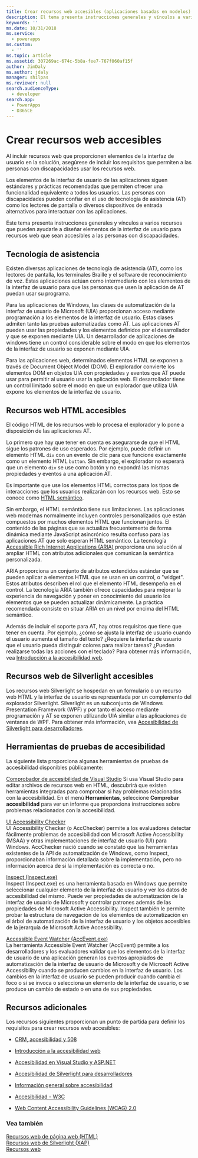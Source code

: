 ```yaml
---
title: Crear recursos web accesibles (aplicaciones basadas en modelos) | Microsoft Docs
description: El tema presenta instrucciones generales y vínculos a varios recursos que pueden ayudarle a diseñar elementos de la interfaz de usuario para recursos web que sean accesibles a las personas con discapacidades.
keywords: ''
ms.date: 10/31/2018
ms.service:
  - powerapps
ms.custom:
  - ''
ms.topic: article
ms.assetid: 307269ac-674c-5b8a-fee7-767f060af15f
author: JimDaly
ms.author: jdaly
manager: shilpas
ms.reviewer: null
search.audienceType:
  - developer
search.app:
  - PowerApps
  - D365CE
---
```


# <a name="create-accessible-web-resources"></a>Crear recursos web accesibles

<!-- https://docs.microsoft.com/dynamics365/customer-engagement/developer/create-accessible-web-resources -->


Al incluir recursos web que proporcionen elementos de la interfaz de usuario en la solución, asegúrese de incluir los requisitos que permiten a las personas con discapacidades usar los recursos web.  
  
 Los elementos de la interfaz de usuario de las aplicaciones siguen estándares y prácticas recomendadas que permiten ofrecer una funcionalidad equivalente a todos los usuarios. Las personas con discapacidades pueden confiar en el uso de tecnología de asistencia (AT) como los lectores de pantalla o diversos dispositivos de entrada alternativos para interactuar con las aplicaciones.  
  
 Este tema presenta instrucciones generales y vínculos a varios recursos que pueden ayudarle a diseñar elementos de la interfaz de usuario para recursos web que sean accesibles a las personas con discapacidades.  
  
<a name="BKMK_AT"></a>   
## <a name="assistive-technology"></a>Tecnología de asistencia  
 Existen diversas aplicaciones de tecnología de asistencia (AT), como los lectores de pantalla, los terminales Braille y el software de reconocimiento de voz. Estas aplicaciones actúan como intermediario con los elementos de la interfaz de usuario para que las personas que usen la aplicación de AT puedan usar su programa.  
  
 Para las aplicaciones de Windows, las clases de automatización de la interfaz de usuario de Microsoft (UIA) proporcionan acceso mediante programación a los elementos de la interfaz de usuario. Estas clases admiten tanto las pruebas automatizadas como AT. Las aplicaciones AT pueden usar las propiedades y los elementos definidos por el desarrollador y que se exponen mediante UIA. Un desarrollador de aplicaciones de windows tiene un control considerable sobre el modo en que los elementos de la interfaz de usuario se exponen mediante UIA.  
  
 Para las aplicaciones web, determinados elementos HTML se exponen a través de Document Object Model (DOM). El explorador convierte los elementos DOM en objetos UIA con propiedades y eventos que AT puede usar para permitir al usuario usar la aplicación web. El desarrollador tiene un control limitado sobre el modo en que un explorador que utiliza UIA expone los elementos de la interfaz de usuario.  
  
<a name="BKMK_HTMLWebResources"></a>   
## <a name="accessible-html-web-resources"></a>Recursos web HTML accesibles  
 El código HTML de los recursos web lo procesa el explorador y lo pone a disposición de las aplicaciones AT.  
  
 Lo primero que hay que tener en cuenta es asegurarse de que el HTML sigue los patrones de uso esperados. Por ejemplo, puede definir un elemento HTML `div` con un evento de clic para que funcione exactamente como un elemento HTML `button`. Sin embargo, el explorador no esperará que un elemento `div` se use como botón y no expondrá las mismas propiedades y eventos a una aplicación AT.  
  
 Es importante que use los elementos HTML correctos para los tipos de interacciones que los usuarios realizarán con los recursos web. Esto se conoce como [HTML semántico](https://docs.microsoft.com/microsoft-edge/accessibility).  
  
 Sin embargo, el HTML semántico tiene sus limitaciones. Las aplicaciones web modernas normalmente incluyen controles personalizados que están compuestos por muchos elementos HTML que funcionan juntos. El contenido de las páginas que se actualiza frecuentemente de forma dinámica mediante JavaScript asincrónico resulta confuso para las aplicaciones AT que solo esperan HTML semántico. La tecnología [Accessible Rich Internet Applications (ARIA)](https://docs.microsoft.com/microsoft-edge/accessibility) proporciona una solución al ampliar HTML con atributos adicionales que comunican la semántica personalizada.  
  
 ARIA proporciona un conjunto de atributos extendidos estándar que se pueden aplicar a elementos HTML que se usan en un control, o "widget". Estos atributos describen el rol que el elemento HTML desempeña en el control. La tecnología ARIA también ofrece capacidades para mejorar la experiencia de navegación y poner en conocimiento del usuario los elementos que se pueden actualizar dinámicamente. La práctica recomendada consiste en situar ARIA en un nivel por encima del HTML semántico.  
  
 Además de incluir el soporte para AT, hay otros requisitos que tiene que tener en cuenta. Por ejemplo, ¿cómo se ajusta la interfaz de usuario cuando el usuario aumenta el tamaño del texto? ¿Requiere la interfaz de usuario que el usuario pueda distinguir colores para realizar tareas? ¿Pueden realizarse todas las acciones con el teclado? Para obtener más información, vea [Introducción a la accesibilidad web](https://docs.microsoft.com/previous-versions/windows/apps/hh452681(v=win.10)).
  
<a name="BKMK_SilverlightWebResources"></a>   
## <a name="accessible-silverlight-web-resources"></a>Recursos web de Silverlight accesibles  
 Los recursos web Silverlight se hospedan en un formulario o un recurso web HTML y la interfaz de usuario es representada por un complemento del explorador Silverlight. Silverlight es un subconjunto de Windows Presentation Framework (WPF) y por tanto el acceso mediante programación y AT se exponen utilizando UIA similar a las aplicaciones de ventanas de WPF. Para obtener más información, vea [Accesibilidad de Silverlight para desarrolladores](https://docs.microsoft.com/previous-versions/windows/).  
  
<a name="BKMK_AccessiblityTestingTools"></a>   
## <a name="accessibility-testing-tools"></a>Herramientas de pruebas de accesibilidad  
 La siguiente lista proporciona algunas herramientas de pruebas de accesibilidad disponibles públicamente:  
  
 [Comprobador de accesibilidad de Visual Studio](https://msdn.microsoft.com/library/ms228004)  <!--TODO No relevant microsoft docs link-->
 Si usa Visual Studio para editar archivos de recursos web en HTML, descubrirá que existen herramientas integradas para comprobar si hay problemas relacionados con la accesibilidad. En el menú **Herramientas**, seleccione **Comprobar accesibilidad** para ver un informe que proporciona instrucciones sobre problemas relacionados con la accesibilidad.  
  
 [UI Accessibility Checker](http://acccheck.codeplex.com/)  
 UI Accessibility Checker (o AccChecker) permite a los evaluadores detectar fácilmente problemas de accesibilidad con Microsoft Active Accessibility (MSAA) y otras implementaciones de interfaz de usuario (UI) para Windows. AccChecker nació cuando se constató que las herramientas existentes de la API de automatización de Windows, como Inspect, proporcionaban información detallada sobre la implementación, pero no información acerca de si la implementación es correcta o no.  
  
 [Inspect (Inspect.exe)](https://docs.microsoft.com/windows/desktop/WinAuto/inspect-objects)  
 Inspect (Inspect.exe) es una herramienta basada en Windows que permite seleccionar cualquier elemento de la interfaz de usuario y ver los datos de accesibilidad del mismo. Puede ver propiedades de automatización de la interfaz de usuario de Microsoft y controlar patrones además de las propiedades de Microsoft Active Accessibility. Inspect también le permite probar la estructura de navegación de los elementos de automatización en el árbol de automatización de la interfaz de usuario y los objetos accesibles de la jerarquía de Microsoft Active Accessibility.  
  
 [Accessible Event Watcher (AccEvent.exe)](https://docs.microsoft.com/windows/desktop/WinAuto/accessible-event-watcher)  
 La herramienta Accessible Event Watcher (AccEvent) permite a los desarrolladores y los evaluadores validar que los elementos de la interfaz de usuario de una aplicación generan los eventos apropiados de automatización de la interfaz de usuario de Microsoft y de Microsoft Active Accessibility cuando se producen cambios en la interfaz de usuario. Los cambios en la interfaz de usuario se pueden producir cuando cambia el foco o si se invoca o selecciona un elemento de la interfaz de usuario, o se produce un cambio de estado o en una de sus propiedades.
  
<a name="BKMK_AdditionalResources"></a>   
## <a name="additional-resources"></a>Recursos adicionales  
 Los recursos siguientes proporcionan un punto de partida para definir los requisitos para crear recursos web accesibles:  
  
-   [CRM, accesibilidad y 508](http://blogs.msdn.com/b/devkeydet/archive/2013/01/29/crm-accessibility-and-508.aspx)  
  
-   [Introducción a la accesibilidad web](https://docs.microsoft.com/previous-versions/windows/apps/hh452681(v=win.10))  
  
-   [Accesibilidad en Visual Studio y ASP.NET](https://msdn.microsoft.com/library/ms228004)  <!--TODO No relevant microsoft docs link-->
  
-   [Accesibilidad de Silverlight para desarrolladores](https://docs.microsoft.com/previous-versions/windows/)  
  
-   [Información general sobre accesibilidad](https://developer.microsoft.com/en-us/windows/accessible-apps)  
  
-   [Accesibilidad - W3C](http://www.w3.org/standards/webdesign/accessibility)  
  
-   [Web Content Accessibility Guidelines (WCAG) 2.0](http://www.w3.org/TR/WCAG20/)  
  
### <a name="see-also"></a>Vea también  
 [Recursos web de página web (HTML)](webpage-html-web-resources.md)   
 [Recursos web de Silverlight (XAP)](/dynamics365/customer-engagement/developer/silverlight-xap-web-resources)<br/>   <!--TODO No relevant topic in powerapps repo-->
 [Recursos web](web-resources.md)
